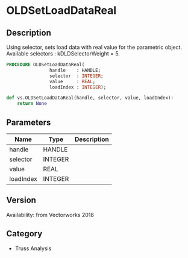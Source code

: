 # OLDSetLoadDataReal

## Description
Using selector, sets load data with real value for the parametric object.
Available selectors : kDLDSelectorWeight = 5.

```pascal
PROCEDURE OLDSetLoadDataReal(
				handle    : HANDLE;
				selector  : INTEGER;
				value     : REAL;
				loadIndex : INTEGER);
```

```python
def vs.OLDSetLoadDataReal(handle, selector, value, loadIndex):
    return None
```

## Parameters
|Name|Type|Description|
|---|---|---|
|handle|HANDLE|   |
|selector|INTEGER|   |
|value|REAL|   |
|loadIndex|INTEGER|   |

## Version
Availability: from Vectorworks 2018

## Category
* Truss Analysis

